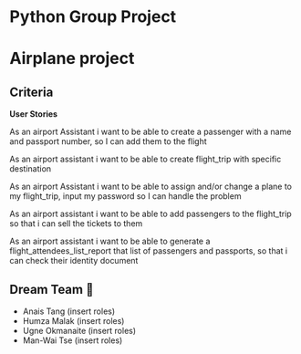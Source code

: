 # Python Group Project

# Airplane project

## Criteria

**User Stories**

As an airport Assistant i want to be able to create a passenger with a name and passport number, so I can add them to the flight

As an airport assistant i want to be able to create flight_trip with specific destination

As an airport Assistant i want to be able to assign and/or change a plane to my flight_trip, input my password so I can handle the problem

As an airport assistant i want to be able to add passengers to the flight_trip so that i can sell the tickets to them

As an airport assistant i want to be able to generate a flight_attendees_list_report that list of passengers and passports, so that i can check their identity document

## Dream Team :rocket:

 - Anais Tang (insert roles)
 - Humza Malak (insert roles)
 - Ugne Okmanaite (insert roles)
 - Man-Wai Tse (insert roles)
